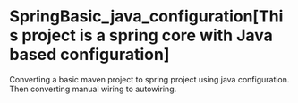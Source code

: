 # SpringBasic_java_configuration[This project is a spring core with Java based configuration]
Converting a basic maven project to spring project using java configuration.
Then converting manual wiring to autowiring. 
